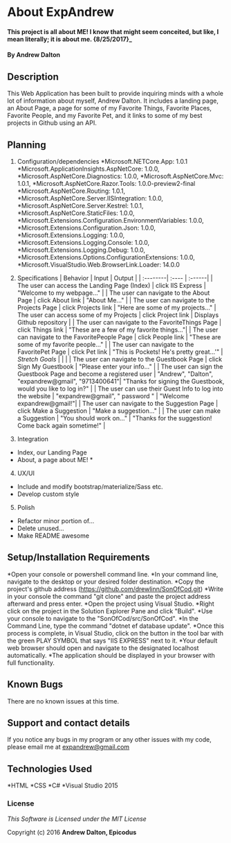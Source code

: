 # About ExpAndrew

#### This project is all about ME! I know that might seem conceited, but like, I mean literally; it is about me. {8/25/2017}_

#### By Andrew Dalton

## Description

This Web Application has been built to provide inquiring minds with a whole lot of information about myself, Andrew Dalton. It includes a landing page, an About Page, a page for some of my Favorite Things, Favorite Places, Favorite People, and my Favorite Pet, and it links to some of my best projects in Github using an API.

## Planning

1. Configuration/dependencies
	*Microsoft.NETCore.App: 1.0.1
	*Microsoft.ApplicationInsights.AspNetCore: 1.0.0,
	*Microsoft.AspNetCore.Diagnostics: 1.0.0,
	*Microsoft.AspNetCore.Mvc: 1.0.1,
	*Microsoft.AspNetCore.Razor.Tools: 1.0.0-preview2-final
	*Microsoft.AspNetCore.Routing: 1.0.1,
	*Microsoft.AspNetCore.Server.IISIntegration: 1.0.0,
	*Microsoft.AspNetCore.Server.Kestrel: 1.0.1,
	*Microsoft.AspNetCore.StaticFiles: 1.0.0,
	*Microsoft.Extensions.Configuration.EnvironmentVariables: 1.0.0,
	*Microsoft.Extensions.Configuration.Json: 1.0.0,
	*Microsoft.Extensions.Logging: 1.0.0,
	*Microsoft.Extensions.Logging.Console: 1.0.0,
	*Microsoft.Extensions.Logging.Debug: 1.0.0,
	*Microsoft.Extensions.Options.ConfigurationExtensions: 1.0.0,
	*Microsoft.VisualStudio.Web.BrowserLink.Loader: 14.0.0

2. Specifications
| Behavior | Input | Output |
| :--------| :---- | :------|
| The user can access the Landing Page (Index) | click IIS Express | "Welcome to my webpage..." |
| The user can navigate to the About Page | click About link | "About Me..." |
| The user can navigate to the Projects Page | click Projects link | "Here are some of my projects..."
| The user can access some of my Projects | click Project link | Displays Github repository |
| The user can navigate to the FavoriteThings Page | click Things link | "These are a few of my favorite things..."|
| The user can navigate to the FavoritePeople Page | click People link | "These are some of my favorite people..." |
| The user can navigate to the FavoritePet Page | click Pet link | "This is Pockets! He's pretty great...'"
| *Stretch Goals* | | |
| The user can navigate to the Guestbook Page | click Sign My Guestbook | "Please enter your info..." |
| The user can sign the Guestbook Page and become a registered user | "Andrew", "Dalton", "expandrew@gmail", "9713400641"| "Thanks for signing the Guestbook, would you like to log in?" |
| The user can use their Guest Info to log into the website | "expandrew@gmail", " password " | "Welcome expandrew@gmail!"|
| The user can navigate to the Suggestion Page | click Make a Suggestion | "Make a suggestion..." |
| The user can make a Suggestion | "You should work on..." | "Thanks for the suggestion! Come back again sometime!" |

3. Integration
  * Index, our Landing Page
  * About, a page about ME!
	*
4. UX/UI
  * Include and modify bootstrap/materialize/Sass etc.
  * Develop custom style

5. Polish
  * Refactor minor portion of...
  * Delete unused...
  * Make README awesome

## Setup/Installation Requirements

*Open your console or powershell command line.
*In your command line, navigate to the desktop or your desired folder destination.
*Copy the project's github address (https://github.com/drewlinn/SonOfCod.git)
*Write in your console the command "git clone" and paste the project address afterward and press enter.
*Open the project using Visual Studio.
*Right click on the project in the Solution Explorer Pane and click "Build".
*Use your console to navigate to the "SonOfCod/src/SonOfCod".
*In the Command Line, type the command "dotnet ef database update".
*Once this process is complete, in Visual Studio, click on the button in the tool bar with the green PLAY SYMBOL that says "IIS EXPRESS" next to it.
*Your default web browser should open and navigate to the designated localhost automatically.
*The application should be displayed in your browser with full functionality.

## Known Bugs

There are no known issues at this time.

## Support and contact details

If you notice any bugs in my program or any other issues with my code, please email me at expandrew@gmail.com

## Technologies Used

*HTML 
*CSS 
*C# 
*Visual Studio 2015

### License

*This Software is Licensed under the MIT License*

Copyright (c) 2016 **Andrew Dalton, Epicodus**